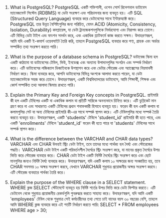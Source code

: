 1. What is PostgreSQL?
PostgreSQL একটি শক্তিশালী, ওপেন সোর্স রিলেশনাল ডাটাবেস ম্যানেজমেন্ট সিস্টেম (RDBMS) যা ডেটা সংরক্ষণ এবং পরিচালনার জন্য ব্যবহৃত হয়। এটি SQL (Structured Query Language) ব্যবহার করে ডেটাবেসের সাথে ইন্টারঅ্যাক্ট করে। PostgreSQL তার উন্নত বৈশিষ্ট্যগুলির জন্য পরিচিত, যেমন ACID (Atomicity, Consistency, Isolation, Durability) কমপ্লায়েন্স, যা ডেটা ট্রানজেকশনগুলিকে নির্ভরযোগ্য এবং নিরাপদ করে তোলে। এটি বিভিন্ন ডেটা টাইপ এবং ফাংশন সমর্থন করে, এবং একাধিক প্ল্যাটফর্মে কাজ করতে সক্ষম। 
উদাহরণস্বরূপ, আমি যদি একটি ই-কমার্স ওয়েবসাইট তৈরি করি, তাহলে PostgreSQL ব্যবহার করে পণ্য, গ্রাহক এবং অর্ডার সম্পর্কিত তথ্য সংরক্ষণ করতে পারি।

2. What is the purpose of a database schema in PostgreSQL?
ডাটাবেজ স্কিমা হল একটি কাঠামো যা ডাটাবেসের টেবিল, ভিউ, ইনডেক্স এবং অন্যান্য উপাদানগুলির সংগঠন এবং সম্পর্ক নির্ধারণ করে। এটি ডাটাবেসের লজিক্যাল ডিজাইনকে উপস্থাপন করে এবং ডেটার স্টোরেজ এবং অ্যাক্সেসের নিয়মাবলী নির্ধারণ করে। স্কিমা ব্যবহার করে, আপনি ডাটাবেসের বিভিন্ন অংশকে আলাদা করতে পারেন, যা ডেটা ম্যানেজমেন্টকে সহজ করে তোলে। 
উদাহরণস্বরূপ, একটি বিশ্ববিদ্যালয়ের ডাটাবেসে, আমি শিক্ষার্থী, শিক্ষক এবং কোর্স সম্পর্কিত তথ্য আলাদা স্কিমায় রাখতে পারি।

3. Explain the Primary Key and Foreign Key concepts in PostgreSQL.
প্রাইমারি কী হল একটি টেবিলের একটি বা একাধিক কলাম যা প্রতিটি সারিকে অনন্যভাবে চিহ্নিত করে। এটি ডুপ্লিকেট মান গ্রহণ করে না এবং সাধারণত একটি টেবিলের প্রধান শনাক্তকারী হিসাবে ব্যবহৃত হয়। 
ফরেন কী হল একটি কলাম বা কলামগুলির সেট যা অন্য টেবিলের প্রাইমারি কী-এর সাথে সম্পর্ক স্থাপন করে। এটি টেবিলগুলির মধ্যে সম্পর্ক তৈরি করতে ব্যবহৃত হয়। উদাহরণস্বরূপ, একটি 'students' টেবিলে 'student_id' প্রাইমারি কী হতে পারে, এবং একটি 'enrollments' টেবিলে 'student_id' ফরেন কী হতে পারে যা 'students' টেবিলের সাথে সম্পর্ক স্থাপন করে।

4. What is the difference between the VARCHAR and CHAR data types?
VARCHAR এবং CHAR উভয়ই স্ট্রিং ডেটা টাইপ, তবে তাদের মধ্যে পার্থক্য হল দৈর্ঘ্য এবং স্টোরেজের পদ্ধতি। 
VARCHAR ডেটা টাইপ একটি পরিবর্তনশীল দৈর্ঘ্যের স্ট্রিং সংরক্ষণ করে, যা মানের প্রকৃত দৈর্ঘ্যের উপর ভিত্তি করে স্টোরেজ ব্যবহার করে। 
CHAR ডেটা টাইপ একটি নির্দিষ্ট দৈর্ঘ্যের স্ট্রিং সংরক্ষণ করে এবং ছোট মানগুলির জন্যও নির্দিষ্ট দৈর্ঘ্য ব্যবহার করে। 
উদাহরণস্বরূপ, যদি একটি কলাম ১০ অক্ষরের জন্য সংজ্ঞায়িত হয়, তবে CHAR সবসময় ১০ অক্ষর সংরক্ষণ করবে, যেখানে VARCHAR শুধুমাত্র প্রয়োজনীয় অক্ষর সংরক্ষণ করবে। এটি স্টোরেজ ব্যবহারে পার্থক্য তৈরি করে।


5. Explain the purpose of the WHERE clause in a SELECT statement.
WHERE ক্লজ SELECT স্টেটমেন্টে ব্যবহৃত হয় নির্দিষ্ট শর্তের উপর ভিত্তি করে ডেটা ফিল্টার করতে। এটি ডেটাবেস থেকে শুধুমাত্র প্রয়োজনীয় রেকর্ডগুলি পুনরুদ্ধার করতে সাহায্য করে। 
উদাহরণস্বরূপ, যদি আমি একটি 'employees' টেবিল থেকে শুধুমাত্র সেই কর্মচারীদের তথ্য পেতে চাই যাদের বয়স ৩০ বছরের বেশি, তাহলে আমি WHERE ক্লজ ব্যবহার করে এই শর্তটি নির্ধারণ করতে পারি: SELECT * FROM employees WHERE age > 30;
